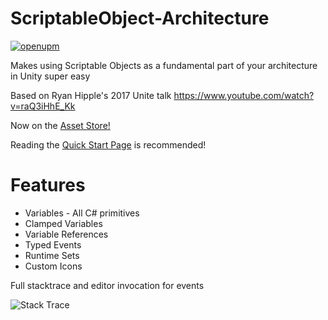 # ScriptableObject-Architecture

[![openupm](https://img.shields.io/npm/v/com.danieleverland.scriptableobjectarchitecture?label=openupm&registry_uri=https://package.openupm.com)](https://openupm.com/packages/com.danieleverland.scriptableobjectarchitecture/)

Makes using Scriptable Objects as a fundamental part of your architecture in Unity super easy

Based on Ryan Hipple's 2017 Unite talk <https://www.youtube.com/watch?v=raQ3iHhE_Kk>

Now on the [Asset Store!](https://assetstore.unity.com/packages/tools/utilities/scriptableobject-architecture-131520)

Reading the [Quick Start Page](https://github.com/DanielEverland/ScriptableObject-Architecture/wiki/Quick-Start) is recommended!

# Features

- Variables - All C# primitives
- Clamped Variables
- Variable References
- Typed Events
- Runtime Sets
- Custom Icons

Full stacktrace and editor invocation for events

![Stack Trace](https://i.imgur.com/S90VUWI.png)
